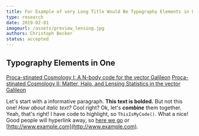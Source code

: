 ```yaml
---
title: For Example of very Long Title Would Be Typography Elements in One
type: research
date: 2019-02-01
imageurl: /assets/preview_lensing.jpg
authors: Christoph Becker
status: accepted
---
```


## Typography Elements in One
[Proca-stinated Cosmology I: A N-body code for the vector Galileon](https://arxiv.org/pdf/2007.03042.pdf)
[Proca-stinated Cosmology II: Matter, Halo, and Lensing Statistics in the vector Galileon](https://arxiv.org/pdf/2011.01719.pdf)

Let's start with a informative paragraph. **This text is bolded.** But not this one! _How about italic text?_ Cool right? Ok, let's **_combine_** them together. Yeah, that's right! I have code to highlight, so `ThisIsMyCode()`. What a nice! Good people will hyperlink away, so [here we go](#) or [http://www.example.com](http://www.example.com).

